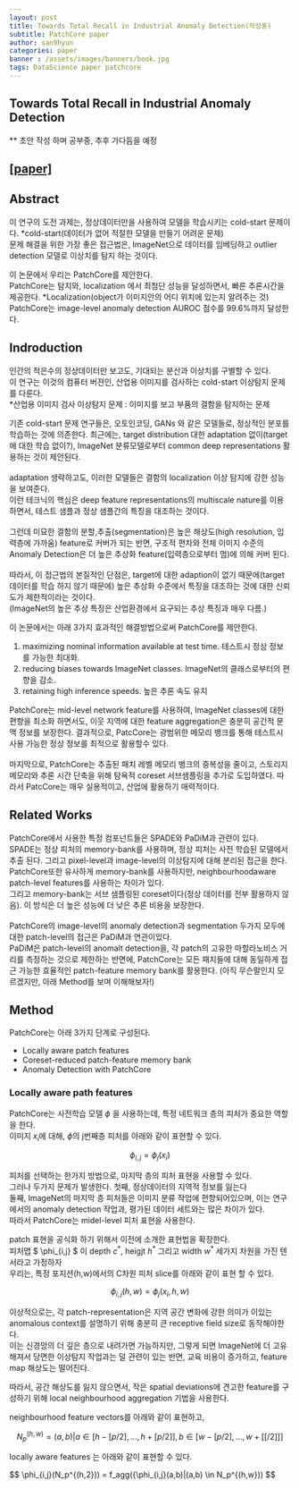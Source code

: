```yaml
---
layout: post
title: Towards Total Recall in Industrial Anomaly Detection(작성중)
subtitle: PatchCore paper
author: san9hyun
categories: paper
banner : /assets/images/banners/book.jpg
tags: DataScience paper patchcore
---
```


## Towards Total Recall in Industrial Anomaly Detection

** 초안 작성 하며 공부중, 추후 가다듬을 예정

## [[paper]](https://arxiv.org/abs/2106.08265)


## Abstract

이 연구의 도전 과제는, 정상데이터만을 사용하여 모델을 학습시키는 cold-start 문제이다. *cold-start(데이터가 없어 적절한 모델을 만들기 어려운 문제) <br>
문제 해결을 위한 가장 좋은 접근법은, ImageNet으로 데이터를 임베딩하고 outlier detection 모델로 이상치를 탐지 하는 것이다.<br>

이 논문에서 우리는 PatchCore를 제안한다.<br>
PatchCore는 탐지와, localization 에서 최첨단 성능을 달성하면서, 빠른 추론시간을 제공한다. *Localization(object가 이미지안의 어디 위치에 있는지 알려주는 것) <br>
PatchCore는 image-level anomaly detection AUROC 점수를 99.6%까지 달성한다.

## Indroduction
인간의 적은수의 정상데이터만 보고도, 기대되는 분산과 이상치를  구별할 수 있다. <br>
이 연구는 이것의 컴퓨터 버젼인, 산업용 이미지를 검사하는 cold-start 이상탐지 문제를 다룬다.<br>
*산업용 이미지 검사 이상탐지 문제 : 이미지를 보고 부품의 결함을 탐지하는 문제

기존 cold-start 문제 연구들은, 오토인코딩, GANs 와 같은 모델들로, 정상적인 분포를 학습하는 것에 의존한다.
최근에는, target distribution 대한 adaptation 없이(target에 대한 학습 없이?), ImageNet 분류모델로부터 common deep representations 활용하는 것이 제안된다.<br>
<br>
adaptation 생략하고도, 이러한 모델들은 결함의 localization 이상 탐지에 강한 성능을 보여준다.<br>
이런 테크닉의 핵심은 deep feature representations의 multiscale nature를 이용하면서, 테스트 샘플과 정상 샘플간의 특징을 대조하는 것이다.<br>
<br>
그런데 미묘한 결함의 분할,추출(segmentation)은  높은 해상도(high resolution, 입력층에 가까움) feature로 커버가 되는 반면, 
구조적 편차와 전체 이미지 수준의 Anomaly Detection은 더 높은 추상화 feature(입력층으로부터 멈)에 의해 커버 된다.<br>
<br>
따라서, 이 접근법의 본질적인 단점은, target에 대한 adaption이 없기 때문에(target 데이터를 학습 하지 않기 때문에) 높은 추상화 수준에서 특징을 대조하는 것에 대한 신뢰도가 제한적이라는 것이다.<br>
(ImageNet의 높은 추상 특징은 산업환경에서 요구되는 추상 특징과 매우 다름.)

이 논문에서는 아래 3가지 효과적인 해결방법으로써 PatchCore를 제안한다. <br>
1. maximizing nominal information available at test time. 테스트시 정상 정보를 가능한 최대화.
2. reducing biases towards ImageNet classes. ImageNet의 클래스로부터의 편향을 감소.
3. retaining high inference speeds. 높은 추론 속도 유지

PatchCore는 mid-level network feature를 사용하여, ImageNet classes에 대한 편향을 최소화 하면서도,
이웃 지역에 대한 feature aggregation은 충분히 공간적 문맥 정보를 보장한다.
결과적으로, PatcCore는 광범위한 메모리 뱅크를 통해 테스트시 사용 가능한 정상 정보를 최적으로 활용할수 있다.<br>
<br>
마지막으로, PatchCore는 추출된 패치 레벨 메모리 뱅크의 중복성을 줄이고, 스토리지 메모리와 추론 시간 단축을 위해 탐욕적 coreset 서브샘플링을 추가로 도입하였다.
따라서 PatcCore는 매우 실용적이고, 산업에 활용하기 매력적이다.

## Related Works

PatchCore에서 사용한 특정 컴포넌트들은 SPADE와 PaDiM과 관련이 있다.<br>
SPADE는 정상 피처의 memory-bank를 사용하며, 정상 피처는 사전 학습된 모델에서 추출 된다. 그리고 pixel-level과 image-level의 이상탐지에 대해 분리된 접근을 한다.<br>
PatchCore또한 유사하게 memory-bank를 사용하지만, neighbourhoodaware patch-level features를 사용하는 차이가 있다.<br>
그리고 memory-bank는 서브 샘플링된 coreset이다(정상 데이터를 전부 활용하지 않음). 이 방식은 더 높은 성능에 더 낮은 추론 비용을 보장한다.<br>
<br>
PatchCore의 image-level의 anomaly detection과 segmentation 두가지 모두에 대한 patch-level의 접근은 PaDiM과 연관이있다.<br>
PaDiM은 patch-level의 anomalt detection을, 각 patch의 고유한 마할라노비스 거리를 측정하는 것으로 제한하는 반면에, PatchCore는 모든 패치들에 대해 동일하게 접근 가능한
효율적인 patch-feature memory bank를 활용한다. (아직 무슨말인지 모르겠지만, 아래 Method를 보며 이해해보자!)

## Method

PatchCore는 아래 3가지 단계로 구성된다.<br>
- Locally aware patch features
- Coreset-reduced patch-feature memory bank
- Anomaly Detection with PatchCore

### Locally aware path features

PatchCore는 사전학습 모델 $\phi$ 을 사용하는데, 특정 네트워크 층의 피처가 중요한 역할을 한다.<br>
이미지 $x_i$에 대해, $\phi$의 j번째층 피처를 아래와 같이 표현할 수 있다.<br>

$$ \phi_{i,j} = \phi_j(x_i) $$

피처를 선택하는 한가지 방법으로, 마지막 층의 피처 표현을 사용할 수 있다.<br>
그러나 두가지 문제가 발생한다. 첫째, 정상데이터의 지역적 정보를 잃는다<br>
둘째,  ImageNet의 마지막 층 피처들은 이미지 분류 작업에 편향되어있으며, 이는 연구에서의 anomaly detection 작업과, 평가된 데이터 세트와는 많은 차이가 있다.<br>
따라서 PatchCore는 midel-level 피처 표현을 사용한다.<br>

patch 표현을 공식화 하기 위해서 이전에 소개한 표현법을 확장한다.<br>
피처맵 $ \phi_{i,j} $ 이  depth $c^*$, heigjt $h^*$ 그리고 width $w^*$ 세가지 차원을 가진 텐서라고 가정하자<br>
우리는, 특정 포지션(h,w)에서의 C차원 피처 slice를 아래와 같이 표현 할 수 있다.<br>

$$ \phi_{i,j}(h,w) = \phi_j(x_i,h,w) $$

이상적으로는, 각 patch-representation은 지역 공간 변화에 강한 의미가 이있는 anomalous context를 설명하기 위해 충분히 큰 receptive field size로 동작해야한다.<br>
이는 신경망의 더 깊은 층으로 내려가면 가능하지만, 그렇게 되면 ImageNet에 더 고유해져서 당면한 이상탐지 작업과는 덜 관련이 있는 반면, 교육 비용이 증가하고, feature map 해상도는 떨어진다.<br>

따라서, 공간 해상도를 잃지 않으면서, 작은 spatial deviations에 견고한 feature를 구성하기 위해 local neighbourhood aggregation 기법을 사용한다.<br>

neighbourhood feature vectors를 아래와 같이 표현하고,

$$ N_p^{(h,w)} = {(a,b)|a \in [h - [p/2], ...,h+[p/2]], b \in [w-[p/2], ..., w+[[/2]]]} $$ 


locally aware features 는 아래와 같이 표현할 수 있다.<br>

$$ \phi_{i,j}(N_p^{(h,2})) = f_agg({\phi_{i,j}(a,b)|(a,b) \in N_p^{(h,w})) $$
